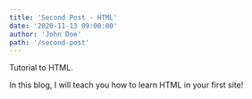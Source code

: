 ```yaml
---
title: 'Second Post - HTML'
date: '2020-11-13 09:00:00'
author: 'John Doe'
path: '/second-post'
---
```


Tutorial to HTML. 

In this blog, I will teach you how to learn HTML in your first site! 